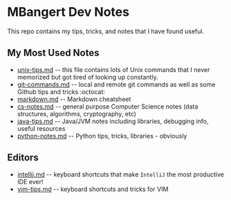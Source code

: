 MBangert Dev Notes
=================

This repo contains my tips, tricks, and notes that I have found useful.

## My Most Used Notes
+ [unix-tips.md](unix-tips.md) -- this file contains lots of Unix commands that I never memorized but got tired of looking up constantly.
+ [git-commands.md](git-commands.md) -- local and remote git commands as well as some Github tips and tricks :octocat:
+ [markdown.md](markdown.md) -- Markdown cheatsheet
+ [cs-notes.md](cs-notes.md) -- general purpose Computer Science notes (data structures, algorithms, cryptography, etc)
+ [java-tips.md](java-tips.md) -- Java/JVM notes including libraries, debugging info, useful resources
+ [python-notes.md](python-notes.md) -- Python tips, tricks, libraries - obviously

## Editors
+ [intellij.md](editors/intellij.md) -- keyboard shortcuts that make `IntelliJ` the most productive IDE ever!
+ [vim-tips.md](editors/vim-tips.md) -- keyboard shortcuts and tricks for VIM
